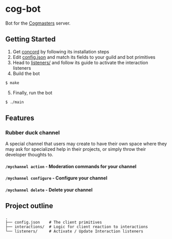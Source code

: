 # cog-bot

Bot for the [Cogmasters](https://discord.gg/Y7Xa6MA82v) server.

## Getting Started

1. Get [concord](https://github.com/Cogmasters/concord) by following its installation steps
2. Edit [config.json](config.json) and match its fields to your guild and bot primitives
3. Head to [listeners/](listeners/) and follow its guide to activate the interaction listeners
4. Build the bot
  ```bash
  $ make
  ```
5. Finally, run the bot
  ```bash
  $ ./main
  ```

## Features

### Rubber duck channel

A special channel that users may create to have their own space where they may
ask for specialized help in their projects, or simply throw their developer thoughts to.

#### `/mychannel action` - Moderation commands for your channel
#### `/mychannel configure` - Configure your channel
#### `/mychannel delete` - Delete your channel

## Project outline

```
.
├── config.json    # The client primitives
├── interactions/  # Logic for client reaction to interactions
└── listeners/     # Activate / Update Interaction listeners
```
